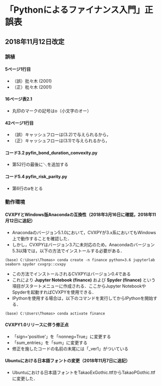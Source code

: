 # 「Pythonによるファイナンス入門」正誤表

## 2018年11月12日改定

### 誤植

#### 5ページ1行目

+ （誤）批々木 (2001)
+ （正）枇々木 (2001)

#### 16ページ表2.1

+ 丸印のマークの記号はo（小文字のオー）

#### 42ページ1行目

+ （誤）キャッシュフローは(3.2)で与えられるから，
+ （正）キャッシュフローは(3.1)で与えられるから，

#### コード3.2 pyfin\_bond\_duration\_convexity.py

+ 第52行の最後に＼を追加する

#### コード5.4 pyfin\_risk\_parity.py

+ 第6行のaをとる

### 動作環境

#### CVXPYとWindows版Anacondaの互換性（2018年3月16日に確認，2018年11月12日に追記）

+ Anacondaのバージョン5.1.0において，CVXPYが3.x系においてもWindows上で動作することを確認した．
+ しかし，CVXPYはバージョン3.7に未対応のため，Anacondaのバージョン5.3以降では，以下の方法でインストールする必要がある．

```IPython
(base) C:\Users\Thomas> conda create -n finance python=3.6 jupyterlab seaborn spyder cvxgrp::cvxpy
```

+ この方法でインストールされるCVXPYはバージョン0.4である
+ これにより **Jupyter Notebook (finance)** および **Spyder (finance)** という項目がスタートメニューに作成される．ここからJupyter NotebookやSpyderを起動すればCVXPYを使用できる．
+ IPythonを使用する場合は，以下のコマンドを実行してからIPythonを開始する．

```IPython
(base) C:\Users\Thomas> conda activate finance
```

#### CVXPY1.0リリースに伴う修正点

+ 「sign='positive'」を「nonneg=True」に変更する
+ 「sum_entries」を「sum」に変更する
+ 修正を施したコードの名前の末尾には「_ver1」がついている

#### Ubuntuにおける日本語フォントの変更（2018年11月7日に追記）

+ Ubuntuにおける日本語フォントをTakaoExGothic.ttfからTakaoPGothic.ttfに変更した．
